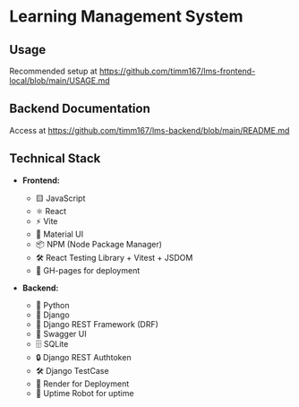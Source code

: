 # Learning Management System

## Usage

Recommended setup at https://github.com/timm167/lms-frontend-local/blob/main/USAGE.md

## Backend Documentation

Access at https://github.com/timm167/lms-backend/blob/main/README.md

## Technical Stack

- **Frontend:**
  - 🟨 JavaScript
  - ⚛️ React
  - ⚡ Vite
  - 🎨 Material UI
  - 📦 NPM (Node Package Manager)
  - 🛠️ React Testing Library + Vitest + JSDOM
  - 📡 GH-pages for deployment


- **Backend:**
  - 🐍 Python
  - 🚀 Django
  - 🎯 Django REST Framework (DRF)
  - 📜 Swagger UI
  - 🗄️ SQLite
  - 🔒 Django REST Authtoken
  - 🛠️ Django TestCase
  - 📡 Render for Deployment
  - 🤖 Uptime Robot for uptime
